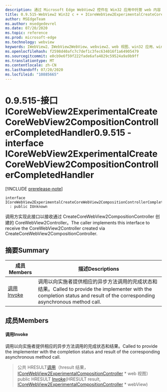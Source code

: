 ```yaml
---
description: 通过 Microsoft Edge WebView2 控件在 Win32 应用中托管 web 内容
title: 0.9.515-WebView2 Win32 c + + ICoreWebView2ExperimentalCreateCoreWebView2CompositionControllerCompletedHandler
author: MSEdgeTeam
ms.author: msedgedevrel
ms.date: 07/20/2020
ms.topic: reference
ms.prod: microsoft-edge
ms.technology: webview
keywords: IWebView2、IWebView2WebView、webview2、web 视图、win32 应用、win32、edge、ICoreWebView2、ICoreWebView2Controller、浏览器控件、边缘 html
ms.openlocfilehash: f2598d40afc7c7def1c3fec634016f1a64905479
ms.sourcegitcommit: e0cb9e6f59f222fade6afa4829c59524a9a9b9ff
ms.translationtype: MT
ms.contentlocale: zh-CN
ms.lasthandoff: 07/20/2020
ms.locfileid: "10885665"
---
```

# <span data-ttu-id="ad6da-104">0.9.515-接口 ICoreWebView2ExperimentalCreateCoreWebView2CompositionControllerCompletedHandler</span><span class="sxs-lookup"><span data-stu-id="ad6da-104">0.9.515 - interface ICoreWebView2ExperimentalCreateCoreWebView2CompositionControllerCompletedHandler</span></span> 

[!INCLUDE [prerelease-note](../../includes/prerelease-note.md)]

```
interface ICoreWebView2ExperimentalCreateCoreWebView2CompositionControllerCompletedHandler
  : public IUnknown
```

<span data-ttu-id="ad6da-105">调用方实现此接口以接收通过 CreateCoreWebView2CompositionController 创建的 CoreWebView2Controller。</span><span class="sxs-lookup"><span data-stu-id="ad6da-105">The caller implements this interface to receive the CoreWebView2Controller created via CreateCoreWebView2CompositionController.</span></span>

## <span data-ttu-id="ad6da-106">摘要</span><span class="sxs-lookup"><span data-stu-id="ad6da-106">Summary</span></span>

 <span data-ttu-id="ad6da-107">成员</span><span class="sxs-lookup"><span data-stu-id="ad6da-107">Members</span></span>                        | <span data-ttu-id="ad6da-108">描述</span><span class="sxs-lookup"><span data-stu-id="ad6da-108">Descriptions</span></span>
--------------------------------|---------------------------------------------
[<span data-ttu-id="ad6da-109">调用</span><span class="sxs-lookup"><span data-stu-id="ad6da-109">Invoke</span></span>](#invoke) | <span data-ttu-id="ad6da-110">调用以向实施者提供相应的异步方法调用的完成状态和结果。</span><span class="sxs-lookup"><span data-stu-id="ad6da-110">Called to provide the implementer with the completion status and result of the corresponding asynchronous method call.</span></span>

## <span data-ttu-id="ad6da-111">成员</span><span class="sxs-lookup"><span data-stu-id="ad6da-111">Members</span></span>

#### <span data-ttu-id="ad6da-112">调用</span><span class="sxs-lookup"><span data-stu-id="ad6da-112">Invoke</span></span> 

<span data-ttu-id="ad6da-113">调用以向实施者提供相应的异步方法调用的完成状态和结果。</span><span class="sxs-lookup"><span data-stu-id="ad6da-113">Called to provide the implementer with the completion status and result of the corresponding asynchronous method call.</span></span>

> <span data-ttu-id="ad6da-114">公共 HRESULT[调用](#invoke)（hresult 结果， [ICoreWebView2ExperimentalCompositionController](icorewebview2experimentalcompositioncontroller.md) \* web 视图）</span><span class="sxs-lookup"><span data-stu-id="ad6da-114">public HRESULT [Invoke](#invoke)(HRESULT result, [ICoreWebView2ExperimentalCompositionController](icorewebview2experimentalcompositioncontroller.md) \* webView)</span></span>

